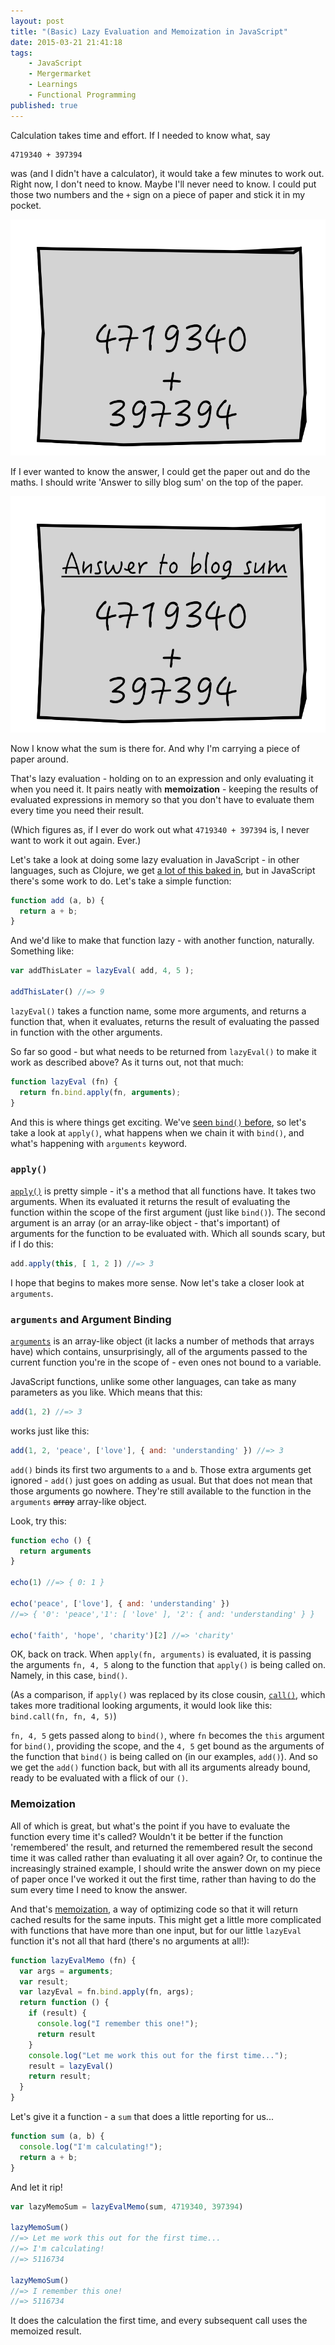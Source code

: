 ```yaml
---
layout: post
title: "(Basic) Lazy Evaluation and Memoization in JavaScript"
date: 2015-03-21 21:41:18
tags:
    - JavaScript
    - Mergermarket
    - Learnings
    - Functional Programming
published: true
---
```


Calculation takes time and effort. If I needed to know what, say

```
4719340 + 397394
```

was (and I didn't have a calculator), it would take a few minutes to work out.
Right now, I don't need to know.  Maybe I'll never need to know. I could put
those two numbers and the `+` sign on a piece of paper and stick it in my
pocket.

![4719340 + 397394](/images/sum.png)

If I ever wanted to know the answer, I could get the paper out and do
the maths. I should write 'Answer to silly blog sum' on the top of the paper.

![4719340 + 397394 with title](/images/sum-with-title.png)

Now I know what the sum is there for. And why I'm carrying a piece of paper around.

That's lazy evaluation - holding on to an expression and only evaluating it when
you need it. It pairs neatly with **memoization** - keeping the results of
evaluated expressions in memory so that you don't have to evaluate them every
time you need their result.

(Which figures as, if I ever do work out what `4719340 + 397394` is, I never
want to work it out again. Ever.)

Let's take a look at doing some lazy evaluation in JavaScript - in other
languages, such as Clojure, we get [a lot of this baked in], but in JavaScript
there's some work to do. Let's take a simple function:

```javascript
function add (a, b) {
  return a + b;
}
```

And we'd like to make that function lazy - with another function, naturally.
Something like:

```javascript
var addThisLater = lazyEval( add, 4, 5 );

addThisLater() //=> 9
```

`lazyEval()` takes a function name, some more arguments, and returns a function
that, when it evaluates, returns the result of evaluating the passed in function
with the other arguments.

So far so good - but what needs to be returned from `lazyEval()` to make it work as
described above? As it turns out, not that much:

```javascript
function lazyEval (fn) {
  return fn.bind.apply(fn, arguments);
}
```

And this is where things get exciting. We've [seen `bind()` before][bind], so
let's take a look at `apply()`, what happens when we chain it with `bind()`, and
what's happening with `arguments` keyword.

### `apply()`

[`apply()`] is pretty simple - it's a method that all functions have. It takes
two arguments. When its evaluated it returns the result of evaluating the
function within the scope of the first argument (just like `bind()`). The second
argument is an array (or an array-like object - that's important) of arguments
for the function to be evaluated with. Which all sounds scary, but if I do this:

```javascript
add.apply(this, [ 1, 2 ]) //=> 3
```

I hope that begins to makes more sense. Now let's take a closer look at `arguments`.

### `arguments` and Argument Binding ###

[`arguments`] is an array-like object (it lacks a number of methods that arrays
have) which contains, unsurprisingly, all of the arguments passed to the current
function you're in the scope of - even ones not bound to a variable.

JavaScript functions, unlike some other languages, can take as many parameters
as you like. Which means that this:

```javascript
add(1, 2) //=> 3
```

works just like this:

```javascript
add(1, 2, 'peace', ['love'], { and: 'understanding' }) //=> 3
```

`add()` binds its first two arguments to `a` and `b`. Those extra arguments get
ignored - `add()` just goes on adding as usual. But that does not mean that
those arguments go nowhere. They're still available to the function in the
`arguments` <del>array</del> array-like object.

Look, try this:

```javascript
function echo () {
  return arguments
}

echo(1) //=> { 0: 1 }

echo('peace', ['love'], { and: 'understanding' })
//=> { '0': 'peace','1': [ 'love' ], '2': { and: 'understanding' } }

echo('faith', 'hope', 'charity')[2] //=> 'charity'
```

OK, back on track. When `apply(fn, arguments)` is evaluated, it is passing the
arguments `fn, 4, 5` along to the function that `apply()` is being called
on. Namely, in this case, `bind()`.

(As a comparison, if `apply()` was replaced by its close cousin, [`call()`],
which takes more traditional looking arguments, it would look like this:
`bind.call(fn, fn, 4, 5)`)

`fn, 4, 5` gets passed along to `bind()`, where `fn` becomes the `this` argument
for `bind()`, providing the scope, and the `4, 5` get bound as the arguments of
the function that `bind()` is being called on (in our examples, `add()`). And so
we get the `add()` function back, but with all its arguments already bound,
ready to be evaluated with a flick of our `()`.

### Memoization ###

All of which is great, but what's the point if you have to evaluate the function
every time it's called? Wouldn't it be better if the function 'remembered' the
result, and returned the remembered result the second time it was called rather
than evaluating it all over again? Or, to continue the increasingly strained
example, I should write the answer down on my piece of paper once I've worked it
out the first time, rather than having to do the sum every time I need to know
the answer.

And that's [memoization], a way of optimizing code so that it will return cached
results for the same inputs. This might get a little more complicated with
functions that have more than one input, but for our little `lazyEval` function
it's not all that hard (there's no arguments at all!):

```javascript
function lazyEvalMemo (fn) {
  var args = arguments;
  var result;
  var lazyEval = fn.bind.apply(fn, args);
  return function () {
    if (result) {
      console.log("I remember this one!");
      return result
    }
    console.log("Let me work this out for the first time...");
    result = lazyEval()
    return result;
  }
}
```

Let's give it a function - a `sum` that does a little reporting for us...

```javascript
function sum (a, b) {
  console.log("I'm calculating!");
  return a + b;
}
```

And let it rip!

```javascript
var lazyMemoSum = lazyEvalMemo(sum, 4719340, 397394)

lazyMemoSum()
//=> Let me work this out for the first time...
//=> I'm calculating!
//=> 5116734

lazyMemoSum()
//=> I remember this one!
//=> 5116734
```

It does the calculation the first time, and every subsequent call uses the
memoized result.

[a lot of this baked in]: http://clojure.org/sequences
[`apply()`]: https://developer.mozilla.org/en-US/docs/Web/JavaScript/Reference/Global_Objects/Function/apply
[`arguments`]: https://developer.mozilla.org/en-US/docs/Web/JavaScript/Reference/Functions/arguments
[bind]: /posts/2015/2/19/%28not-quite%29-currying-in-javascript/
[`call()`]: https://developer.mozilla.org/en-US/docs/Web/JavaScript/Reference/Global_Objects/Function/call
[memoization]: https://en.wikipedia.org/wiki/Memoization